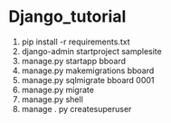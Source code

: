 # Django_tutorial

1. pip install -r requirements.txt
2. django-admin startproject samplesite
3. manage.py startapp bboard 
4. manage.py makemigrations bboard 
5. manage.py sqlmigrate bboard 0001
6. manage.py migrate
7. manage.py shell 
8. manage . py createsuperuser